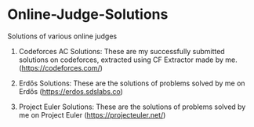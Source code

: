 # Online-Judge-Solutions
Solutions of various online judges

1. Codeforces AC Solutions:
These are my successfully submitted solutions on codeforces, extracted using CF Extractor made by me.
(https://codeforces.com/)

2. Erdős Solutions:
These are the solutions of problems solved by me on Erdős
(https://erdos.sdslabs.co)

3. Project Euler Solutions:
These are the solutions of problems solved by me on Project Euler
(https://projecteuler.net/)
